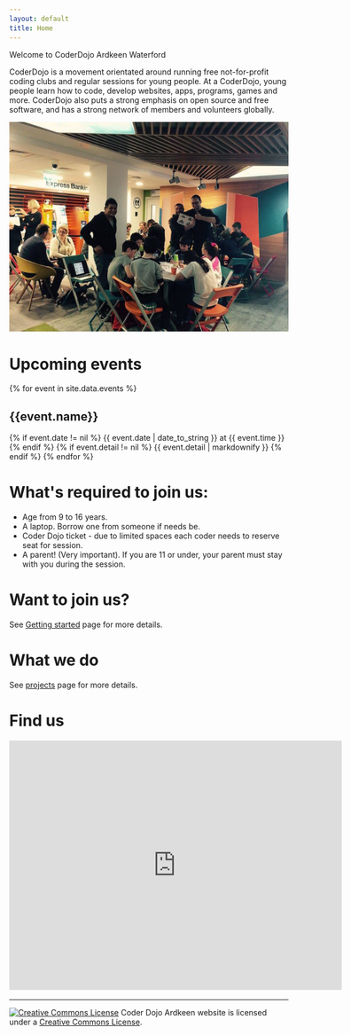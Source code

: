 ```yaml
---
layout: default
title: Home
---
```


Welcome to CoderDojo Ardkeen Waterford

CoderDojo is a movement orientated around running free not-for-profit coding clubs and regular sessions for young people. At a CoderDojo, young people learn how to code, develop websites, apps, programs, games and more. CoderDojo also puts a strong emphasis on open source and free software, and has a strong network of members and volunteers globally.

![foto](/assets/session1.jpg)

# Upcoming events

{% for event in site.data.events %}
## {{event.name}}
{% if event.date != nil %}
{{ event.date | date_to_string }} at {{ event.time }}
{% endif %}
{% if event.detail != nil %}
{{ event.detail | markdownify }}
{% endif %}
{% endfor %}

#  What's required to join us:

 - Age from 9 to 16 years.
 - A laptop. Borrow one from someone if needs be.
 - Coder Dojo ticket - due to limited spaces each coder needs to reserve seat for session.
 - A parent! (Very important). If you are 11 or under, your parent must stay with you during the session.

#  Want to join us?

See [Getting started](/project/starter) page for more details.

#  What we do

See [projects](/project) page for more details.

# Find us
<iframe src="https://www.google.com/maps/embed?pb=!1m18!1m12!1m3!1d990.9161790323222!2d-7.086830533000728!3d52.24679505819285!2m3!1f0!2f0!3f0!3m2!1i1024!2i768!4f13.1!3m3!1m2!1s0x0%3A0xa72ff504c91913a!2sBank+Of+Ireland!5e0!3m2!1sen!2sie!4v1495180489996" width="600" height="450" frameborder="0" style="border:0" allowfullscreen></iframe>

<hr>

<a rel="license" href="http://creativecommons.org/licenses/by/4.0/">
<img alt="Creative Commons License" style="border-width:0" src="https://i.creativecommons.org/l/by/4.0/80x15.png" /></a> Coder Dojo Ardkeen website is licensed under a <a rel="license" href="http://creativecommons.org/licenses/by/4.0/">Creative Commons License</a>.

<script>
  ((window.gitter = {}).chat = {}).options = {
    room: 'Coderdojo-Ardkeen/Lobby'
  };
</script>
<script src="https://sidecar.gitter.im/dist/sidecar.v1.js" async defer></script>